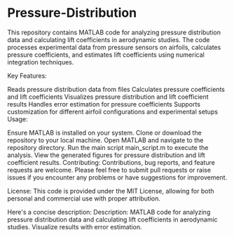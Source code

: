 # Pressure-Distribution
This repository contains MATLAB code for analyzing pressure distribution data and calculating lift coefficients in aerodynamic studies. The code processes experimental data from pressure sensors on airfoils, calculates pressure coefficients, and estimates lift coefficients using numerical integration techniques.

Key Features:

Reads pressure distribution data from files
Calculates pressure coefficients and lift coefficients
Visualizes pressure distribution and lift coefficient results
Handles error estimation for pressure coefficients
Supports customization for different airfoil configurations and experimental setups
Usage:

Ensure MATLAB is installed on your system.
Clone or download the repository to your local machine.
Open MATLAB and navigate to the repository directory.
Run the main script main_script.m to execute the analysis.
View the generated figures for pressure distribution and lift coefficient results.
Contributing:
Contributions, bug reports, and feature requests are welcome. Please feel free to submit pull requests or raise issues if you encounter any problems or have suggestions for improvement.

License:
This code is provided under the MIT License, allowing for both personal and commercial use with proper attribution.

Here's a concise description:  Description:  MATLAB code for analyzing pressure distribution data and calculating lift coefficients in aerodynamic studies. Visualize results with error estimation.
